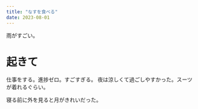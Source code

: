 ```yaml
---
title: "なすを食べる"
date: 2023-08-01
---
```



雨がすごい。
# 起きて
仕事をする。進捗ゼロ。すごすぎる。
夜は涼しくて過ごしやすかった。スーツが着れるぐらい。




寝る前に外を見ると月がきれいだった。